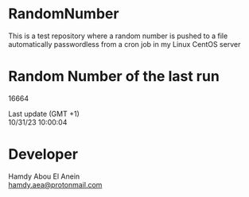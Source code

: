 # RandomNumber    
This is a test repository where a random number is pushed to a file automatically passwordless from a cron job in my Linux CentOS server    
# Random Number of the last run   
16664
      
Last update (GMT +1)    
10/31/23 10:00:04
# Developer    
Hamdy Abou El Anein   
hamdy.aea@protonmail.com
